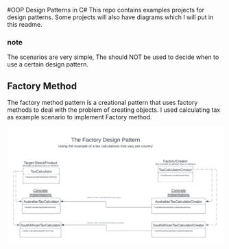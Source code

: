 ﻿#OOP Design Patterns in C#
This repo contains examples projects for design patterns. Some projects will also have diagrams which I will put in this readme.

### note
The scenarios are very simple, The should NOT be used to decide when to use a certain design pattern.

## Factory Method
The factory method pattern is a creational pattern that uses factory methods to deal with the problem of creating objects.
I used calculating tax as example scenario to implement Factory method.

![Alt text](Diagrams/FactoryDesignPatter.png?raw=true "Title")